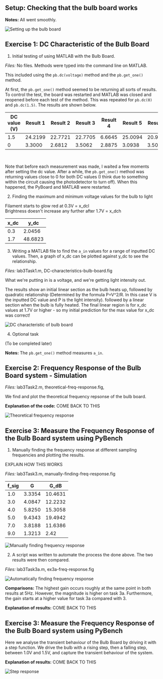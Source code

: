 ## Setup: Checking that the bulb board works

**Notes:** All went smoothly. <br />

<img src="setting-up-bulb-board.jpg" alt="Setting up the bulb board"/>

## Exercise 1: DC Characteristic of the Bulb Board

1. Initial testing of using MATLAB with the Bulb Board. <br /> 

*Files:* No files. Methods were typed into the command line on MATLAB. <br />

This included using the ```pb.dc(voltage)``` method and the  ```pb.get_one()``` method. <br /> 

At first, the ```pb.get_one()``` method seemed to be returning all sorts of results. To control the test, the board was restarted and MATLAB was closed and reopened before each test of the method. This was repeated for ```pb.dc(0)``` and ```pb.dc(1.5)```. The results are shown below. <br />

| DC value (V) | Result 1 | Result 2 | Result 3 | Result 4 | Result 5 | Result 6 | Result 7 | Average |
|--------------|----------|----------|----------|----------|----------|----------|----------|---------|
| 1.5          | 24.2199  | 22.7721  | 22.7705  | 6.6645   | 25.0094  | 20.9199  | 20.5025  | 22.6990 |
| 0            | 3.3000   | 2.6812   | 3.5062   | 2.8875   | 3.0938   | 3.5062   | 3.3000   | 3.1821  |

<br /> 

 Note that before each measurement was made, I waited a few moments after setting the dc value. After a while, the ```pb.get_one()``` method was returning values close to 0 for both DC values (I think due to something within the circuit causing the photodetector to turn off). When this happened, the PyBoard and MATLAB were restarted. <br /> 

2. Finding the maximum and minimum voltage values for the bulb to light <br />

Filament starts to glow red at 0.3V = x_dcl <br />
Brightness doesn't increase any further after 1.7V = x_dch <br />

| x_dc | y_dc    |
|------|---------|
| 0.3  | 2.0456  |
| 1.7  | 48.6823 |

3. Writing a MATLAB file to find the ```a_in``` values for a range of inputted DC values. Then,  a graph of x_dc can be plotted against y_dc to see the relationship. <br />

*Files:* lab3Task1.m, DC-characteristics-bulb-board.fig <br />

What we're putting in is a voltage, and we're getting light intensity out. <br />

The results show an initial linear section as the bulb heats up, followed by quadratic relationship (Determined by the formula P=V^2/R. In this case V is the inputted DC value and P is the light intensity). followed by a linear section when the bulb is fully heated. The final linear region is for x_dc values at 1.7V or higher - so my initial prediction for the max value for x_dc was correct! <br /> 

<img src="DC-characteristics-bulb-board.png" alt="DC characteristic of bulb board"/>

4. Optional task

(To be completed later) <br />

**Notes:** The ```pb.get_one()``` method measures ```a_in```. <br />

## Exercise 2: Frequency Response of the Bulb Board system - Simulation

*Files:* lab3Task2.m, theoretical-freq-response.fig,  <br />

We find and plot the theoretical frequency repsonse of the bulb board. <br />

**Explanation of the code:** COME BACK TO THIS <br />

<img src="theoretical-freq-response.png" alt="Theoretical frequency response"/> 

## Exercise 3: Measure the Frequency Response of the Bulb Board system using PyBench

1. Manually finding the frequency response at different sampling frequencies and plotting the results.

EXPLAIN HOW THIS WORKS <br />

*Files:* lab3Task3.m, manually-finding-freq-response.fig <br />

| f_sig | G      | G_dB    |
|-------|--------|---------|
| 1.0   | 3.3354 | 10.4631 |
| 3.0   | 4.0847 | 12.2232 |
| 4.0   | 5.8250 | 15.3058 |
| 5.0   | 9.4343 | 19.4942 |
| 7.0   | 3.8188 | 11.6386 |
| 9.0   | 1.3213 | 2.42    |

<img src="manually-finding-freq-response.png" alt="Manually finding frequency response"/> 

2. A script was written to automate the process the done above. The two results were then compared.

*Files:* lab3Task3a.m, ex3a-freq-response.fig <br />

<img src="ex3a-freq-response.png" alt="Automatically finding frequency response"/> 



**Comparisons:** The highest gain occurs roughly at the same point in both results at 5Hz. However, the magnitude is higher on task 3a. Furthermore, the gain starts at a higher value for task 3a compared with 3. <br />

**Explanation of results:** COME BACK TO THIS

## Exercise 3: Measure the Frequency Response of the Bulb Board system using PyBench

Here we analyse the transient behaviour of the Bulb Board by driving it with a step function. We drive the bulb with a rising step, then a falling step, between 1.0V and 1.5V, and
capture the transient behaviour of the system.

**Explanation of results:** COME BACK TO THIS

<img src="step-respsonse.png" alt="Step response"/> 
